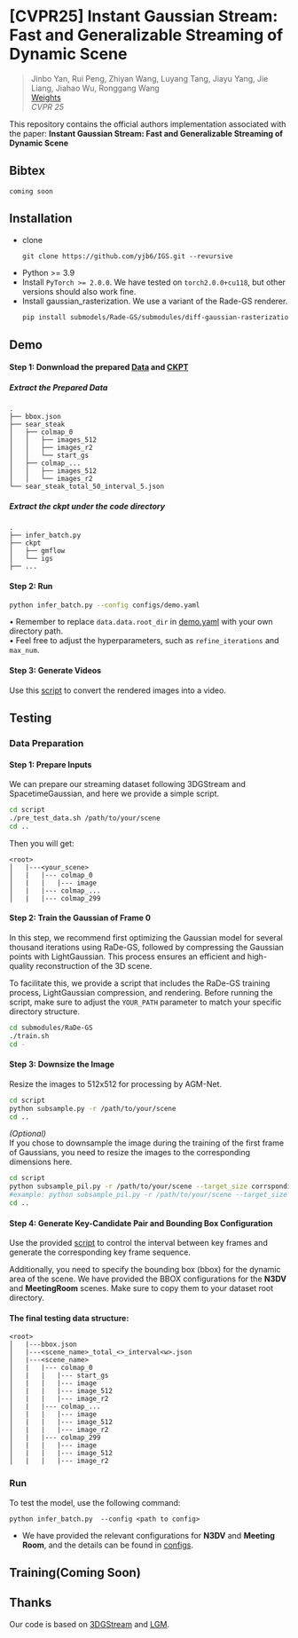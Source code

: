 # [CVPR25] Instant Gaussian Stream: Fast and Generalizable Streaming of Dynamic Scene

>Jinbo Yan, Rui Peng, Zhiyan Wang, Luyang Tang, Jiayu Yang, Jie Liang, Jiahao Wu, Ronggang Wang<br>
>[Weights](https://drive.google.com/file/d/1xh1DJ6oKUvNu-N2tWIkwdfOJv4LPAyMa/view?usp=drive_link)<br>
> *CVPR 25* 

This repository contains the official authors implementation associated with the paper: __Instant Gaussian Stream: Fast and Generalizable Streaming of Dynamic Scene__

## Bibtex
```
coming soon
```

## Installation
- clone
    ```
    git clone https://github.com/yjb6/IGS.git --revursive
    ```
- Python >= 3.9
- Install `PyTorch >= 2.0.0`. We have tested on `torch2.0.0+cu118`, but other versions should also work fine.
- Install gaussian_rasterization. We use a variant of the Rade-GS renderer.
    ```sh
    pip install submodels/Rade-GS/submodules/diff-gaussian-rasterization-clamp
    ```







## Demo
#### Step 1: Donwnload the prepared [Data](https://drive.google.com/file/d/1uPhqkUE4vJhialpG1DC8uK-CkmiEjQe8/view?usp=drive_link) and [CKPT](https://drive.google.com/file/d/1xh1DJ6oKUvNu-N2tWIkwdfOJv4LPAyMa/view?usp=drive_link)
##### Extract the Prepared Data
```
.
├── bbox.json
├── sear_steak
│   ├── colmap_0
│   │   ├── images_512
│   │   ├── images_r2
│   │   └── start_gs
│   ├── colmap_...
│   │   ├── images_512
│   │   └── images_r2
└── sear_steak_total_50_interval_5.json
```
##### Extract the ckpt under the code directory

```
.
├── infer_batch.py
├── ckpt
│   ├── gmflow
│   └── igs
├── ...
```

#### Step 2: Run  
```bash
python infer_batch.py --config configs/demo.yaml
```  
• Remember to replace `data.data.root_dir` in [demo.yaml](configs/demo.yaml) with your own directory path.  
• Feel free to adjust the hyperparameters, such as `refine_iterations` and `max_num`.
#### Step 3: Generate Videos  
Use this [script](script/video.ipynb) to convert the rendered images into a video.
## Testing
### Data Preparation
#### Step 1: Prepare Inputs
We can prepare our streaming dataset following 3DGStream and SpacetimeGaussian, and here we provide a simple script.
```sh
cd script
./pre_test_data.sh /path/to/your/scene
cd ..
```
Then you will get:
```
<root>
│   |---<your_scene>
│   |   |--- colmap_0
│   |   |   |--- image
│   |   |--- colmap_...
│   |   |--- colmap_299
```
#### Step 2: Train the Gaussian of Frame 0
In this step, we recommend first optimizing the Gaussian model for several thousand iterations using ​RaDe-GS, followed by compressing the Gaussian points with ​LightGaussian. This process ensures an efficient and high-quality reconstruction of the 3D scene.

To facilitate this, we provide a script that includes the ​RaDe-GS training process, ​LightGaussian compression, and ​rendering. Before running the script, make sure to adjust the `YOUR_PATH` parameter to match your specific directory structure.
```sh
cd submodules/RaDe-GS
./train.sh
cd -
```
#### Step 3: Downsize the Image  
Resize the images to 512x512 for processing by AGM-Net.  
```sh
cd script
python subsample.py -r /path/to/your/scene
cd ..
```
*(Optional)*  
If you chose to downsample the image during the training of the first frame of Gaussians, you need to resize the images to the corresponding dimensions here.

```sh
cd script
python subsample_pil.py -r /path/to/your/scene --target_size corrsponding_width corrsponding_height
#example: python subsample_pil.py -r /path/to/your/scene --target_size 1024 1024
cd ..
```

#### Step 4: Generate Key-Candidate Pair and Bounding Box Configuration  
Use the provided [script](script/generate_test_pair.ipynb) to control the interval between key frames and generate the corresponding key frame sequence.  

Additionally, you need to specify the bounding box (bbox) for the dynamic area of the scene. We have provided the BBOX configurations for the **N3DV** and **MeetingRoom** scenes. Make sure to copy them to your dataset root directory.

#### The final testing data structure:
```
<root>
│   |---bbox.json
│   |---<scene_name>_total_<>_interval<w>.json
│   |---<scene_name>
│   |   |--- colmap_0
│   |   |   |--- start_gs
│   |   |   |--- image
│   |   |   |--- image_512
│   |   |   |--- image_r2
│   |   |--- colmap_...
│   |   |   |--- image
│   |   |   |--- image_512
│   |   |   |--- image_r2
│   |   |--- colmap_299
│   |   |   |--- image
│   |   |   |--- image_512
│   |   |   |--- image_r2
```


### Run
To test the model, use the following command:
```
python infer_batch.py  --config <path to config> 
```
- We have provided the relevant configurations for **N3DV** and **Meeting Room**, and the details can be found in [configs](configs).


## Training(Coming Soon)
<!-- ### Datasets Preparation
#### Our Training Dataset
####  -->


## Thanks
Our code is based on [3DGStream](https://github.com/SJoJoK/3DGStream) and [LGM](https://github.com/3DTopia/LGM?tab=readme-ov-file).
